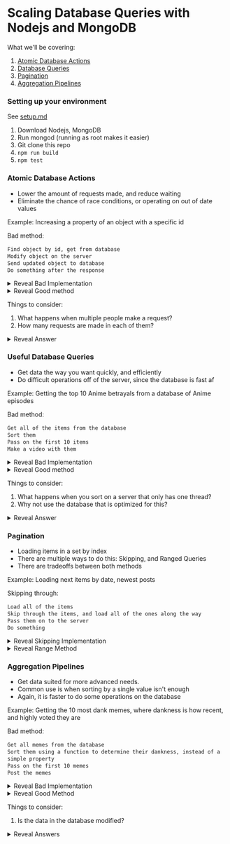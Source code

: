 # Scaling Database Queries with Nodejs and MongoDB

What we'll be covering:

1. [Atomic Database Actions](#atomic-database-actions)
2. [Database Queries](#useful-database-queries)
3. [Pagination](#pagination)
4. [Aggregation Pipelines](#aggregation-pipelines)

### Setting up your environment
See [setup.md](https://github.com/Branch-Bunch/Scalability-Workshop/blob/master/setup.md)

1. Download Nodejs, MongoDB
2. Run mongod (running as root makes it easier)
3. Git clone this repo
4. ```npm run build```
5. ```npm test```


### Atomic Database Actions

- Lower the amount of requests made, and reduce waiting
- Eliminate the chance of race conditions, or operating on out of date values

Example: Increasing a property of an object with a specific id

Bad method:
```
Find object by id, get from database
Modify object on the server
Send updated object to database
Do something after the response
```
<details><summary>Reveal Bad Implementation</summary>
```js
Sortable.findById(id)
  .then((object) => {
    object.property += 5
    return object.save()
  })
  .then(doSomething)
```
</details>

<details><summary>Reveal Good method</summary>

```
Tell the database to increment a certain property of object #id, and respond with the updated object
Do something after the response
```

```js
Sortable.findByIdAndUpdate(
  id,
  { $inc: { property: 5 } },
  {
    new: true,
  })
  .then(doSomething)
```
</details>

Things to consider:

1. What happens when multiple people make a request?
2. How many requests are made in each of them?

<details><summary>Reveal Answer</summary>

1. Atomic actions ensure that the proper data is being modified the proper amount
2. Finding, modifying, then saving is 2, while finding and updating on the database is just 1

![Having two networking requests race can cause a race condition](/img/race-condition.png)

</details>

### Useful Database Queries

- Get data the way you want quickly, and efficiently
- Do difficult operations off of the server, since the database is fast af

Example: Getting the top 10 Anime betrayals from a database of Anime episodes

Bad method:

```
Get all of the items from the database
Sort them
Pass on the first 10 items
Make a video with them
```

<details><summary>Reveal Bad Implementation</summary>

```js
function comparison(first, second) {
  // compare the anime episodes
  // return 1 or -1 to get sort to order them
}

AnimeEpisodes.find({})
  .then(animeArray => animeArray.sort(comparison).slice(0, 10)))
  .then(makeVideo)
```

</details>

<details><summary>Reveal Good method</summary>

```
Tell the database to give you the first 10 elements of the sorted array
Do something with the sorted data
```

```js
AnimeEpisodes.find({})
  .sort({ betrayal: -1 })
  .limit(10)
  .then(makeVideo)
```

</details>

Things to consider:

1. What happens when you sort on a server that only has one thread?
2. Why not use the database that is optimized for this?

<details><summary>Reveal Answer</summary>

1. Sorting blocks the entire process, and makes things slow
2. Might as well use the database as it does it in a faster method.

</details>

### Pagination

- Loading items in a set by index
- There are multiple ways to do this: Skipping, and Ranged Queries
- There are tradeoffs between both methods

Example: Loading next items by date, newest posts

Skipping through:

```
Load all of the items
Skip through the items, and load all of the ones along the way
Pass them on to the server
Do something
```

<details><summary>Reveal Skipping Implementation</summary>

```js
  Sortable.find({})
    .skip(10)
    .limit(10)
    .then(doSomething)
```

</details>

<details><summary>Reveal Range Method</summary>

```
Load only the items that match the range
Pass them on to the server
Do Something
```

```
  Sortable.find({ createdAt:
    { $lte: 'theLastDateShown' }
    })
    .limit(10)
    .then(doSomething)
```

</details>

### Aggregation Pipelines

- Get data suited for more advanced needs.
- Common use is when sorting by a single value isn't enough
- Again, it is faster to do some operations on the database

Example: Getting the 10 most dank memes, where dankness is how recent, and highly voted they are

Bad method:

```
Get all memes from the database
Sort them using a function to determine their dankness, instead of a simple property
Pass on the first 10 memes
Post the memes
```

<details><summary>Reveal Bad Implementation</summary>

```js
function getDankness(meme) {
  // divides score by how old it is
  return (meme.score / meme.dateField.getTime())
}

function comparison(first, second) {
  // use getDankness to return 1 or -1 for sort to order the memes
}

Memes.find({})
  .then(memesList => memesList.sort(comparison).slice(0, 10))
  .then(postMemes)
```

</details>

<details><summary>Reveal Good Method</summary>

```
Add a temporary field to each of the memes named dankness, and calculate it
Sort all of the memes by dankness, on the database still
Respond to the server with the 10 dankest memes
Post the memes
```

```js
Memes.aggregate([
  {
    $project: {
      score: '$score',
      value: '$value',
      dankness: {
        $divide: [ '$score', '$value' ]
      }
    }
  },
  { 
    $sort: { dankness: -1} 
  },
])
  .limit(10)
  .then(postMemes)
```

</details>

Things to consider:

1. Is the data in the database modified?

<details><summary>Reveal Answers</summary>

1. The fields you add are temporary, so it is a good solution

Again, sorting on the database is a good solution in this example
</details>
